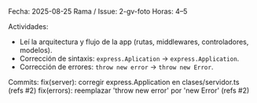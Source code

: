 Fecha: 2025-08-25
Rama / Issue: 2-gv-foto 
Horas: 4–5

Actividades:
- Leí la arquitectura y flujo de la app (rutas, middlewares, controladores, modelos).
- Corrección de sintaxis: `express.Aplication` → `express.Application`.
- Corrección de errores: `throw new error` → `throw new Error`.

Commits:
<hash1> fix(server): corregir express.Application en clases/servidor.ts (refs #2)
<hash2> fix(errors): reemplazar 'throw new error' por 'new Error' (refs #2)


